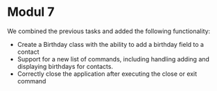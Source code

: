 # Modul 7

We combined the previous tasks and added the following functionality:
- Create a Birthday class with the ability to add a birthday field to a contact
- Support for a new list of commands, including handling adding and displaying birthdays for contacts.
- Correctly close the application after executing the close or exit command